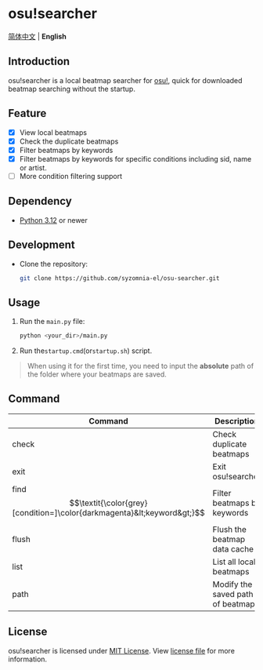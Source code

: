 # osu!searcher

[简体中文](README.md) | **English**

## Introduction

osu!searcher is a local beatmap searcher for [osu!](https://osu.ppy.sh), quick for downloaded beatmap searching without
the startup.

## Feature

- [x] View local beatmaps
- [x] Check the duplicate beatmaps
- [x] Filter beatmaps by keywords
- [x] Filter beatmaps by keywords for specific conditions including sid, name or artist.
- [ ] More condition filtering support

## Dependency

- [Python 3.12](https://www.python.org/downloads) or newer

## Development

- Clone the repository:

  ```bash
  git clone https://github.com/syzomnia-el/osu-searcher.git
  ```

## Usage

1. Run the `main.py` file:

   ```bash
   python <your_dir>/main.py
   ```

2. Run the`startup.cmd`(or`startup.sh`) script.

> When using it for the first time,
> you need to input the **absolute** path of the folder where your beatmaps are saved.

## Command

| Command                                                                      | Description                       |
|------------------------------------------------------------------------------|-----------------------------------|
| check                                                                        | Check duplicate beatmaps          |
| exit                                                                         | Exit osu!searcher                 |
| find $$\textit{\color{grey}[condition=]\color{darkmagenta}&lt;keyword&gt;}$$ | Filter beatmaps by keywords       |
| flush                                                                        | Flush the beatmap data cache      |
| list                                                                         | List all local beatmaps           |
| path                                                                         | Modify the saved path of beatmaps |

## License

osu!searcher is licensed under [MIT License](https://opensource.org/licenses/MIT).
View [license file](LICENSE) for more information.
